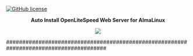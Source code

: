 
[![GitHub license](https://img.shields.io/badge/license-MIT-blue.svg?style=flat-square)](https://github.com/rocxcoder/ols-autoinstall-almalinux/edit/root/license.txt)

<p align="center"><strong>Auto Install OpenLiteSpeed Web Server for AlmaLinux</strong></p>

<p align="center"> <img src="https://avatars.githubusercontent.com/u/73544074?s=120&v=4" /> </p>

#######################################################################################
